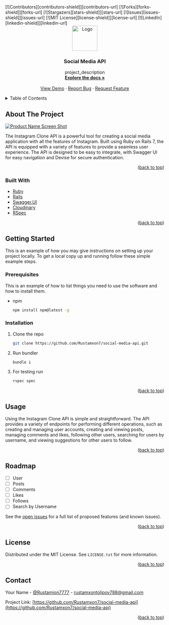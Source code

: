 <div id="top"></div>
[![Contributors][contributors-shield]][contributors-url]
[![Forks][forks-shield]][forks-url]
[![Stargazers][stars-shield]][stars-url]
[![Issues][issues-shield]][issues-url]
[![MIT License][license-shield]][license-url]
[![LinkedIn][linkedin-shield]][linkedin-url]



<!-- PROJECT LOGO -->
<br />
<div align="center">
  <a href="https://github.com/Rustamxon7/social-media-api">
    <img src="images/logo.png" alt="Logo" width="80" height="80">
  </a>

<h3 align="center">Social Media API</h3>

  <p align="center">
    project_description
    <br />
    <a href="https://github.com/Rustamxon7/social-media-api"><strong>Explore the docs »</strong></a>
    <br />
    <br />
    <a href="https://github.com/Rustamxon7/social-media-api">View Demo</a>
    ·
    <a href="https://github.com/Rustamxon7/social-media-api/issues">Report Bug</a>
    ·
    <a href="https://github.com/Rustamxon7/social-media-api/issues">Request Feature</a>
  </p>
</div>



<!-- TABLE OF CONTENTS -->
<details>
  <summary>Table of Contents</summary>
  <ol>
    <li>
      <a href="#about-the-project">About The Project</a>
      <ul>
        <li><a href="#built-with">Built With</a></li>
      </ul>
    </li>
    <li>
      <a href="#getting-started">Getting Started</a>
      <ul>
        <li><a href="#prerequisites">Prerequisites</a></li>
        <li><a href="#installation">Installation</a></li>
      </ul>
    </li>
    <li><a href="#usage">Usage</a></li>
    <li><a href="#roadmap">Roadmap</a></li>
    <li><a href="#contributing">Contributing</a></li>
    <li><a href="#license">License</a></li>
    <li><a href="#contact">Contact</a></li>
    <li><a href="#acknowledgments">Acknowledgments</a></li>
  </ol>
</details>



<!-- ABOUT THE PROJECT -->
## About The Project

[![Product Name Screen Shot][product-screenshot]](https://example.com)

The Instagram Clone API is a powerful tool for creating a social media application with all the features of Instagram. Built using Ruby on Rails 7, the API is equipped with a variety of features to provide a seamless user experience. The API is designed to be easy to integrate, with Swagger UI for easy navigation and Devise for secure authentication.


<p align="right">(<a href="#top">back to top</a>)</p>



### Built With

* [Ruby](https://rubyonrails.org/)
* [Rails](https://rubyonrails.org/)
* [Swagger.UI](https://swagger.io/tools/swagger-ui/)
* [Cloudinary](https://cloudinary.com/)
* [RSpec](https://rspec.info/)

<p align="right">(<a href="#top">back to top</a>)</p>



<!-- GETTING STARTED -->
## Getting Started

This is an example of how you may give instructions on setting up your project locally.
To get a local copy up and running follow these simple example steps.

### Prerequisites

This is an example of how to list things you need to use the software and how to install them.
* npm
  ```sh
  npm install npm@latest -g
  ```

### Installation

1. Clone the repo
   ```sh
   git clone https://github.com/Rustamxon7/social-media-api.git
   ```
2. Run bundler 
   ```sh
   bundle i
   ```
3. For testing run
   ```sh
   rspec spec
   ```

<p align="right">(<a href="#top">back to top</a>)</p>



<!-- USAGE EXAMPLES -->
## Usage

Using the Instagram Clone API is simple and straightforward. The API provides a variety of endpoints for performing different operations, such as creating and managing user accounts, creating and viewing posts, managing comments and likes, following other users, searching for users by username, and viewing suggestions for other users to follow.

<p align="right">(<a href="#top">back to top</a>)</p>



<!-- ROADMAP -->
## Roadmap

- [ ] User
- [ ] Posts
- [ ] Comments
- [ ] Likes
- [ ] Follows
- [ ] Search by Username

See the [open issues](https://github.com/Rustamxon7/social-media-api/issues) for a full list of proposed features (and known issues).

<p align="right">(<a href="#top">back to top</a>)</p>

<!-- LICENSE -->
## License

Distributed under the MIT License. See `LICENSE.txt` for more information.

<p align="right">(<a href="#top">back to top</a>)</p>



<!-- CONTACT -->
## Contact

Your Name - [@Rustamjon7777](https://twitter.com/Rustamjon7777) - rustamxontolipov788@gmail.com

Project Link: [https://github.com/Rustamxon7/social-media-api](https://github.com/Rustamxon7/social-media-api)

<p align="right">(<a href="#top">back to top</a>)</p>

<!-- MARKDOWN LINKS & IMAGES -->
<!-- https://www.markdownguide.org/basic-syntax/#reference-style-links -->
[contributors-shield]: https://img.shields.io/github/contributors/Rustamxon7/social-media-api.svg?style=for-the-badge
[contributors-url]: https://github.com/Rustamxon7/social-media-api/graphs/contributors
[forks-shield]: https://img.shields.io/github/forks/Rustamxon7/social-media-api.svg?style=for-the-badge
[forks-url]: https://github.com/Rustamxon7/social-media-api/network/members
[stars-shield]: https://img.shields.io/github/stars/Rustamxon7/social-media-api.svg?style=for-the-badge
[stars-url]: https://github.com/Rustamxon7/social-media-api/stargazers
[issues-shield]: https://img.shields.io/github/issues/Rustamxon7/social-media-api.svg?style=for-the-badge
[issues-url]: https://github.com/Rustamxon7/social-media-api/issues
[license-shield]: https://img.shields.io/github/license/Rustamxon7/social-media-api.svg?style=for-the-badge
[license-url]: https://github.com/Rustamxon7/social-media-api/blob/master/LICENSE.txt
[linkedin-shield]: https://img.shields.io/badge/-LinkedIn-black.svg?style=for-the-badge&logo=linkedin&colorB=555
[linkedin-url]: https://linkedin.com/in/www.linkedin.com/in/rustam-tolipov
[product-screenshot]: images/screenshot.png
